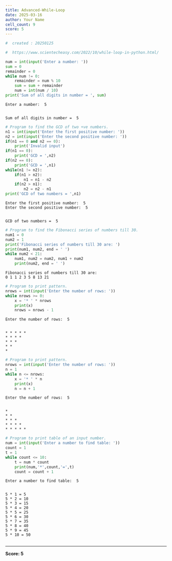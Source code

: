 ```yaml
---
title: Advanced-While-Loop
date: 2025-03-16
author: Your Name
cell_count: 9
score: 5
---
```


```python
#  created : 20250125
```


```python
#  https://www.scientecheasy.com/2022/10/while-loop-in-python.html/
```


```python
num = int(input('Enter a number: '))
sum = 0
remainder = 0
while num != 0:
    remainder = num % 10
    sum = sum + remainder
    num = int(num / 10)
print('Sum of all digits in number = ', sum)
```

    Enter a number:  5


    Sum of all digits in number =  5



```python
# Program to find the GCD of two +ve numbers.
n1 = int(input('Enter the first positive number: '))
n2 = int(input('Enter the second positive number: '))
if(n1 == 0 and n2 == 0):
    print('Invalid input')
if(n1 == 0):
    print('GCD = ',n2)
if(n2 == 0):
    print('GCD = ',n1)
while(n1 != n2):
    if(n1 > n2):
        n1 = n1 - n2
    if(n2 > n1):
        n2 = n2 - n1
print('GCD of two numbers = ',n1)
```

    Enter the first positive number:  5
    Enter the second positive number:  5


    GCD of two numbers =  5



```python
# Program to find the Fibonacci series of numbers till 30.
num1 = 0
num2 = 1
print('Fibonacci series of numbers till 30 are: ')
print(num1, num2, end = ' ')
while num2 < 21:
    num1, num2 = num2, num1 + num2
    print(num2, end = ' ')
```

    Fibonacci series of numbers till 30 are: 
    0 1 1 2 3 5 8 13 21 


```python
# Program to print pattern.
nrows = int(input('Enter the number of rows: '))
while nrows >= 0:
    x = '* ' * nrows
    print(x)
    nrows = nrows - 1
```

    Enter the number of rows:  5


    * * * * * 
    * * * * 
    * * * 
    * * 
    * 
    



```python
# Program to print pattern.
nrows = int(input('Enter the number of rows: '))
n = 1
while n <= nrows:
    x = '* ' * n
    print(x)
    n = n + 1
```

    Enter the number of rows:  5


    * 
    * * 
    * * * 
    * * * * 
    * * * * * 



```python
# Program to print table of an input number.
num = int(input('Enter a number to find table: '))
count = 1
t = 1
while count <= 10:
    t = num * count
    print(num,'*',count,'=',t)
    count = count + 1
```

    Enter a number to find table:  5


    5 * 1 = 5
    5 * 2 = 10
    5 * 3 = 15
    5 * 4 = 20
    5 * 5 = 25
    5 * 6 = 30
    5 * 7 = 35
    5 * 8 = 40
    5 * 9 = 45
    5 * 10 = 50



```python

```


---
**Score: 5**